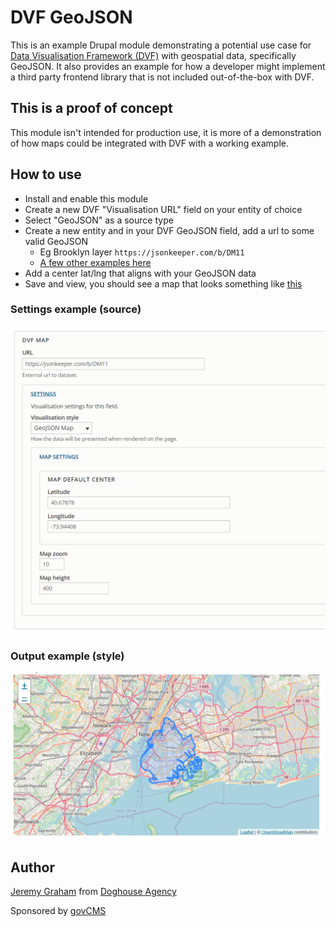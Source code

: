 # DVF GeoJSON

This is an example Drupal module demonstrating a potential use case for
[Data Visualisation Framework (DVF)](https://www.drupal.org/project/dvf) with geospatial data, specifically GeoJSON.
It also provides an example for how a developer might implement a third party frontend library that is not
included out-of-the-box with DVF.

## This is a proof of concept

This module isn't intended for production use, it is more of a demonstration of how maps could be integrated
with DVF with a working example.

## How to use

* Install and enable this module
* Create a new DVF "Visualisation URL" field on your entity of choice
* Select "GeoJSON" as a source type
* Create a new entity and in your DVF GeoJSON field, add a url to some valid GeoJSON
  * Eg Brooklyn layer `https://jsonkeeper.com/b/DM11`
  * [A few other examples here](https://github.com/ebrelsford/geojson-examples)
* Add a center lat/lng that aligns with your GeoJSON data
* Save and view, you should see a map that looks something like [this](https://github.com/ebrelsford/geojson-examples/blob/master/brooklyn_new.geojson)

### Settings example (source)

![Settings](screenshots/settings.png)

### Output example (style)

![Map](screenshots/map.png)

## Author

[Jeremy Graham](https://github.com/jez500) from [Doghouse Agency](https://doghouse.agency/)

Sponsored by [govCMS](https://www.govcms.gov.au/)

